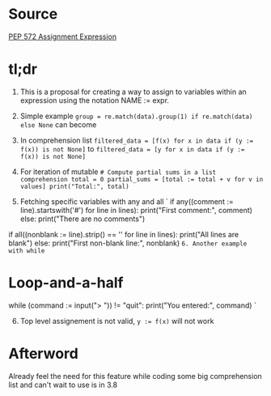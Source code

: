 # Source

[PEP 572 Assignment Expression](https://www.python.org/dev/peps/pep-0572/)

# tl;dr

1. This is a proposal for creating a way to assign to variables within an expression using the notation NAME := expr.

2. Simple example `group = re.match(data).group(1) if re.match(data) else None` can become 

3. In comprehension list `filtered_data = [f(x) for x in data if (y := f(x)) is not None]` to `filtered_data = [y for x in data if (y := f(x)) is not None]`

4. For iteration of mutable `# Compute partial sums in a list comprehension
total = 0
partial_sums = [total := total + v for v in values]
print("Total:", total)`

5. Fetching specific variables with any and all
`
if any((comment := line).startswith('#') for line in lines):
    print("First comment:", comment)
else:
    print("There are no comments")

if all((nonblank := line).strip() == '' for line in lines):
    print("All lines are blank")
else:
    print("First non-blank line:", nonblank)
`
6. Another example with while
`
# Loop-and-a-half
while (command := input("> ")) != "quit":
    print("You entered:", command)
`

6. Top level assignement is not valid, `y := f(x)` will not work

# Afterword

Already feel the need for this feature while coding some big comprehension list and can't wait to use is in 3.8
